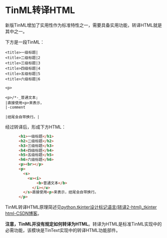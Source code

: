 # TinML转译HTML

新版TinML增加了实用性作为标准特性之一，需要具备实用功能，转译HTML就是其中之一。

下方是一段TinML：

```
<title>一级标题|
<title>二级标题|2
<title>三级标题|3
<title>四级标题|4
<title>五级标题|5
<title>六级标题|6

<p>

<p>/*-_普通文本;
|直接使用<p>来表示，
|-comment

|结尾会自带换行。|
```

经过转译后，形成下方HTML：

```html
      <h1>一级标题</h1>
      <h2>二级标题</h2>
      <h3>三级标题</h3>
      <h4>四级标题</h4>
      <h5>五级标题</h5>
      <h6>六级标题</h6>
      <p><br></p>
      <p>
        <s>
          <u><i>
              <b>普通文本</b>
            </i></u>
        </s>直接使用<p>来表示，结尾会自带换行。
      </p>
```

TinML转译HTML原理简述见[python.tkinter设计标记语言(转译2-html)_tkinter html-CSDN博客](https://blog.csdn.net/tinga_kilin/article/details/140995975)。

**注意，TinML并没有规定如何转译为HTML**。转译为HTML是标准TinML实现中的必需功能，该模块是TinText实现中的转译HTML功能部件。
